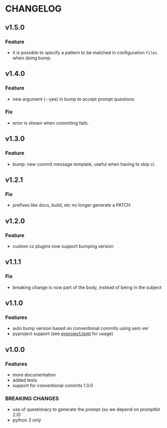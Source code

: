 # CHANGELOG

## v1.5.0

### Feature

- it is possible to specify a pattern to be matched in configuration `files` when doing bump.

## v1.4.0

### Feature

- new argument (--yes) in bump to accept prompt questions

### Fix

- error is shown when commiting fails.

## v1.3.0

### Feature

- bump: new commit message template, useful when having to skip ci.

## v1.2.1

### Fix

- prefixes like docs, build, etc no longer generate a PATCH

## v1.2.0

### Feature

- custom cz plugins now support bumping version

## v1.1.1

### Fix

- breaking change is now part of the body, instead of being in the subject

## v1.1.0

### Features

- auto bump version based on conventional commits using sem ver
- pyproject support (see [pyproject.toml](./pyproject.toml) for usage)

## v1.0.0

### Features

- more documentation
- added tests
- support for conventional commits 1.0.0

### BREAKING CHANGES

- use of questionary to generate the prompt (so we depend on promptkit 2.0)
- python 3 only
